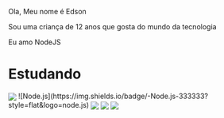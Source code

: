 
<div>
<p>Ola, Meu nome é Edson</p>
<p>Sou uma criança de 12 anos que gosta do mundo da tecnologia</p>
<p>Eu amo NodeJS</p>
</div>

<div>
  <h1>Estudando</h1>
  <img align="center" src="https://img.shields.io/badge/JavaScript-F7DF1E?style=for-the-badge&logo=javascript&logoColor=black"/>
  ![Node.js](https://img.shields.io/badge/-Node.js-333333?style=flat&logo=node.js)
  <img align="center" src="https://img.shields.io/badge/Node.js-43853D?style=for-the-badge&logo=node.js&logoColor=white"/>
  <img align="center" src="https://img.shields.io/badge/TypeScript-007ACC?style=for-the-badge&logo=typescript&logoColor=white"/>
  <img align="center" src="https://img.shields.io/badge/Express.js-404D59?style=for-the-badge"/>
</div>
